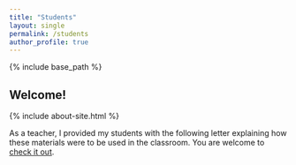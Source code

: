 ```yaml
---
title: "Students"
layout: single
permalink: /students
author_profile: true
---
```


{% include base_path %}

<h2>Welcome!</h2>

{% include about-site.html %}

As a teacher, I provided my students with the following letter explaining how these materials were to be used in the classroom.  You are welcome to
<a href='/docs/Structured%20Independent%20Learning/Structured%20Independent%20Learning.pdf' target="newWindow"> check it out</a>.


